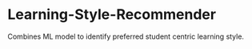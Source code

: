 # Learning-Style-Recommender
Combines ML model to identify preferred student centric learning style.   
